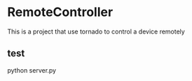 # RemoteController
This is a project that use tornado to control a device remotely
 
## test
python server.py
